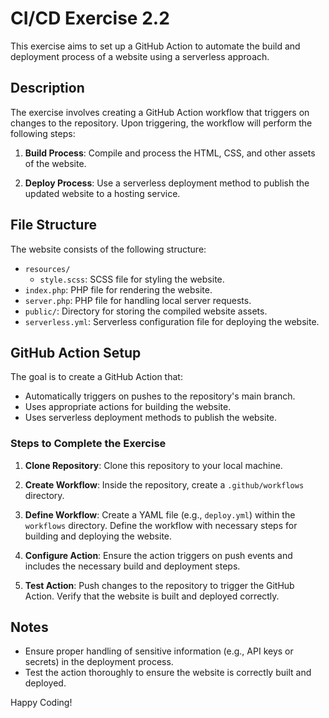 # CI/CD Exercise 2.2

This exercise aims to set up a GitHub Action to automate the build and deployment process of a website using a serverless approach.

## Description

The exercise involves creating a GitHub Action workflow that triggers on changes to the repository. Upon triggering, the workflow will perform the following steps:

1. **Build Process**: Compile and process the HTML, CSS, and other assets of the website.

2. **Deploy Process**: Use a serverless deployment method to publish the updated website to a hosting service.

## File Structure

The website consists of the following structure:

- `resources/`
  - `style.scss`: SCSS file for styling the website.
- `index.php`: PHP file for rendering the website.
- `server.php`: PHP file for handling local server requests.
- `public/`: Directory for storing the compiled website assets.
- `serverless.yml`: Serverless configuration file for deploying the website.

## GitHub Action Setup

The goal is to create a GitHub Action that:

- Automatically triggers on pushes to the repository's main branch.
- Uses appropriate actions for building the website.
- Uses serverless deployment methods to publish the website.

### Steps to Complete the Exercise

1. **Clone Repository**: Clone this repository to your local machine.

2. **Create Workflow**: Inside the repository, create a `.github/workflows` directory.

3. **Define Workflow**: Create a YAML file (e.g., `deploy.yml`) within the `workflows` directory. Define the workflow with necessary steps for building and deploying the website.

4. **Configure Action**: Ensure the action triggers on push events and includes the necessary build and deployment steps.

5. **Test Action**: Push changes to the repository to trigger the GitHub Action. Verify that the website is built and deployed correctly.

## Notes

- Ensure proper handling of sensitive information (e.g., API keys or secrets) in the deployment process.
- Test the action thoroughly to ensure the website is correctly built and deployed.

Happy Coding!
